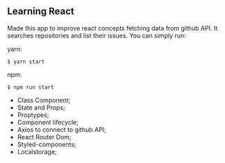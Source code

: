 ## Learning React

Made this app to improve react concepts fetching data from github API.
It searches repositories and list their issues.
You can simply run:

yarn:

```
$ yarn start
```

npm:

```
$ npm run start
```

- Class Component;
- State and Props;
- Proptypes;
- Component lifecycle;
- Axios to connect to github API;
- React Router Dom;
- Styled-components;
- Localstorage;
